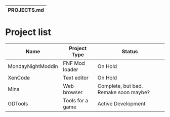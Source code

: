|PROJECTS.md|
|-----------|

# Project list
|Name|Project Type|Status|
|----|------------|------|
|MondayNightModdin|FNF Mod loader|On Hold|
|XenCode|Text editor|On Hold|
|Mina|Web browser|Complete, but bad. Remake soon maybe?|
|GDTools|Tools for a game|Active Development|
